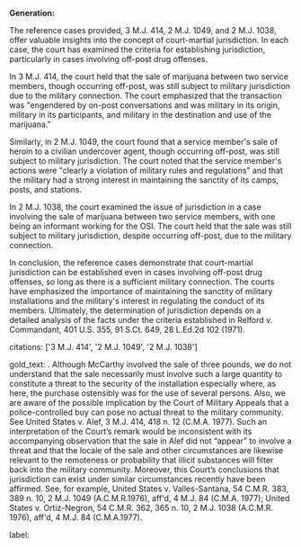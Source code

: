**Generation:**



The reference cases provided, 3 M.J. 414, 2 M.J. 1049, and 2 M.J. 1038, offer valuable insights into the concept of court-martial jurisdiction. In each case, the court has examined the criteria for establishing jurisdiction, particularly in cases involving off-post drug offenses.

In 3 M.J. 414, the court held that the sale of marijuana between two service members, though occurring off-post, was still subject to military jurisdiction due to the military connection. The court emphasized that the transaction was "engendered by on-post conversations and was military in its origin, military in its participants, and military in the destination and use of the marijuana."

Similarly, in 2 M.J. 1049, the court found that a service member's sale of heroin to a civilian undercover agent, though occurring off-post, was still subject to military jurisdiction. The court noted that the service member's actions were "clearly a violation of military rules and regulations" and that the military had a strong interest in maintaining the sanctity of its camps, posts, and stations.

In 2 M.J. 1038, the court examined the issue of jurisdiction in a case involving the sale of marijuana between two service members, with one being an informant working for the OSI. The court held that the sale was still subject to military jurisdiction, despite occurring off-post, due to the military connection.

In conclusion, the reference cases demonstrate that court-martial jurisdiction can be established even in cases involving off-post drug offenses, so long as there is a sufficient military connection. The courts have emphasized the importance of maintaining the sanctity of military installations and the military's interest in regulating the conduct of its members. Ultimately, the determination of jurisdiction depends on a detailed analysis of the facts under the criteria established in Relford v. Commandant, 401 U.S. 355, 91 S.Ct. 649, 28 L.Ed.2d 102 (1971).



citations: ['3 M.J. 414', '2 M.J. 1049', '2 M.J. 1038']

gold_text: . Although McCarthy involved the sale of three pounds, we do not understand that the sale necessarily must involve such a large quantity to constitute a threat to the security of the installation especially where, as here, the purchase ostensibly was for the use of several persons. Also, we are aware of the possible implication by the Court of Military Appeals that a police-controlled buy can pose no actual threat to the military community. See United States v. Alef, 3 M.J. 414, 418 n. 12 (C.M.A. 1977). Such an interpretation of the Court’s remark would be inconsistent with its accompanying observation that the sale in Alef did not “appear” to involve a threat and that the locale of the sale and other circumstances are likewise relevant to the remoteness or probability that illicit substances will filter back into the military community. Moreover, this Court’s conclusions that jurisdiction can exist under similar circumstances recently have been affirmed. See, for example, United States v. Valles-Santana, 54 C.M.R. 383, 389 n. 10, 2 M.J. 1049 (A.C.M.R.1976), aff'd, 4 M.J. 84 (C.M.A. 1977); United States v. Ortiz-Negron, 54 C.M.R. 362, 365 n. 10, 2 M.J. 1038 (A.C.M.R. 1976), aff'd, 4 M.J. 84 (C.M.A.1977).

label: 